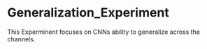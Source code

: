 # Generalization_Experiment

This Experminent focuses on CNNs ability to generalize across the channels. 

